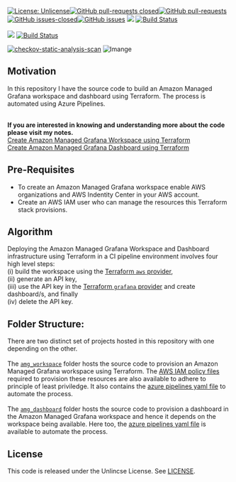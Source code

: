 [![License: Unlicense](https://img.shields.io/badge/license-Unlicense-white.svg)](https://choosealicense.com/licenses/unlicense/)[![GitHub pull-requests closed](https://img.shields.io/github/issues-pr-closed/kunduso/aws_managed_grafana_workspace_dashboard)](https://github.com/kunduso/aws_managed_grafana_workspace_dashboard/pulls?q=is%3Apr+is%3Aclosed)[![GitHub pull-requests](https://img.shields.io/github/issues-pr/kunduso/aws_managed_grafana_workspace_dashboard)](https://GitHub.com/kunduso/aws_managed_grafana_workspace_dashboard/pull/)
[![GitHub issues-closed](https://img.shields.io/github/issues-closed/kunduso/aws_managed_grafana_workspace_dashboard)](https://github.com/kunduso/aws_managed_grafana_workspace_dashboard/issues?q=is%3Aissue+is%3Aclosed)[![GitHub issues](https://img.shields.io/github/issues/kunduso/aws_managed_grafana_workspace_dashboard)](https://GitHub.com/kunduso/aws_managed_grafana_workspace_dashboard/issues/)
[![](https://img.shields.io/badge/Amazon%20Managed%20Grafana%20Workspace-BuildStatus-informational)](./amg_workspace/)
[![Build Status](https://littlecoding.visualstudio.com/Open-Project/_apis/build/status/kunduso.aws_managed_grafana_workspace_dashboard?branchName=main)](https://littlecoding.visualstudio.com/Open-Project/_build/latest?definitionId=33&branchName=main)<br />
<br />[![](https://img.shields.io/badge/Amazon%20Managed%20Grafana%20Dashboard-BuildStatus-informational)](./amg_dashboard/)
[![Build Status](https://littlecoding.visualstudio.com/Open-Project/_apis/build/status/kunduso.aws_managed_grafana_workspace_dashboard.dashboard?branchName=main)](https://littlecoding.visualstudio.com/Open-Project/_build/latest?definitionId=34&branchName=main)

[![checkov-static-analysis-scan](https://github.com/kunduso/aws_managed_grafana_workspace_dashboard/actions/workflows/code-scan.yml/badge.svg?branch=main)](https://github.com/kunduso/aws_managed_grafana_workspace_dashboard/actions/workflows/code-scan.yml)
![Imange](https://skdevops.files.wordpress.com/2022/12/68-image-1-6.png)
## Motivation
In this repository I have the source code to build an Amazon Managed Grafana workspace and dashboard using Terraform. The process is automated using Azure Pipelines.

<br />**If you are interested in knowing and understanding more about the code please visit my notes.**
<br />[Create Amazon Managed Grafana Workspace using Terraform](https://skundunotes.com/2022/11/12/create-an-amazon-managed-grafana-workspace-using-terraform/)
<br />[Create Amazon Managed Grafana Dashboard using Terraform](https://skundunotes.com/2022/12/03/create-an-amazon-managed-grafana-dashboard-using-terraform-and-azure-pipelines/)
## Pre-Requisites
* To create an Amazon Managed Grafana workspace enable AWS organizations and AWS Indentity Center in your AWS account.
* Create an AWS IAM user who can manage the resources this Terraform stack provisions.

## Algorithm
Deploying the Amazon Managed Grafana Workspace and Dashboard infrastructure using Terraform in a CI pipeline environment involves four high level steps: 
<br />(i) build the workspace using the [Terraform `aws` provider](https://registry.terraform.io/providers/hashicorp/aws/latest/docs), 
<br />(ii) generate an API key, 
<br />(iii) use the API key in the [Terraform `grafana` provider](https://registry.terraform.io/providers/grafana/grafana/latest/docs) and create dashboard/s, and finally 
<br />(iv) delete the API key.

## Folder Structure:
There are two distinct set of projects hosted in this repository with one depending on the other.<br />
<br />The [`amg_workspace`](./amg_workspace) folder hosts the source code to provision an Amazon Managed Grafana workspace using Terraform. The [AWS IAM policy files](./amg_workspace/user-policy-files/) required to provision these resources are also available to adhere to principle of least priviledge. It also contains the [azure pipelines yaml file](./amg_workspace/azure-pipelines-workspace.yml) to automate the process.<br />
<br /> The [`amg_dashboard`](./amg_dashboard/) folder hosts the source code to provision a dashboard in the Amazon Managed Grafana workspace and hence it depends on the workspace being available. Here too, the [azure pipelines yaml file](./amg_dashboard/azure-pipelines-dashboard.yml) is available to automate the process.
## License
This code is released under the Unlincse License. See [LICENSE](LICENSE).
